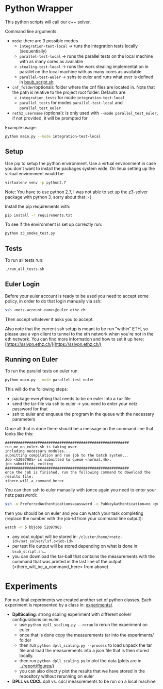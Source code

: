 # Python Wrapper

This python scripts will call our c++ solver.

Command line arguments:
- ``mode``: there are 3 possible modes
    - ``integration-test-local`` -> runs the integration tests locally (sequentially)
    - ``parallel-test-local`` -> runs the parallel tests on the local machine with as many cores as available
    - ``stealing-test-local`` -> runs the work stealing implementation in parallel on the local machine with as many cores as available
    - ``parallel-test-euler`` -> sshs to euler and runs what ever is defined in [bsub_script.sh](bsub_script.sh)
- ``cnf_folder``(optional): folder where the cnf files are located in.
    Note that the path is relative to the project root folder. Defaults are:
    - ``integration_tests`` for mode ``integration-test-local``
    - ``parallel_tests`` for modes ``parallel-test-local`` and ``parallel_test_euler``
- ``nethz_username`` (optional): is only used with ``--mode parallel_test_euler``, if not provided, it will be prompted for

Example usage:
```bash
python main.py --mode integration-test-local
```
## Setup
Use pip to setup the python environment.
Use a virtual environment in case you don't want to install the packages system wide.
On linux setting up the virtual environment would be:
```bash
virtualenv venv -p python2.7
```
Note: You have to use python 2.7, I was not able to set up the z3-solver package with python 3, sorry about that :-(

Install the pip requirements with:
```bash
pip install -r requirements.txt
```

To see if the environment is set up correctly run:
```bash
python z3_smoke_test.py
```

## Tests
To run all tests run:
```bash
./run_all_tests.sh
```

## Euler Login
Before your euler account is ready to be used you need to accept some policy, in order to do that login manually via ssh:
```bash
ssh <netz-account-name>@euler.ethz.ch
```
Then accept whatever it asks you to accept.

Also note that the current ssh setup is meant to be run "within" ETH,
so please use a vpn client to tunnel to the eth network when you're not in the eth network.
You can find more information and how to set it up here: [https://sslvpn.ethz.ch/](https://sslvpn.ethz.ch/)

## Running on Euler
To run the parallel tests on euler run:
```bash
python main.py --mode parallel-test-euler
```
This will do the following steps:
- package everything that needs to be on euler into a ``tar`` file
- send the tar-file via ssh to euler -> you need to enter your netz password for that
- ssh to euler and enqueue the program in the queue with the necessary parameters

Once all that is done there should be a message on the command line that looks like this:
```
#########################################################
run_me_on_euler.sh is taking over
including necessary modules...
submitting compilation and run job to the batch system...
Job <52097985> is submitted to queue <normal.4h>.
job submitted, exiting
#########################################################
once the job is finished, run the following command to download the results file:
<there_will_a_command_here>

```

You can then ssh to euler manually with (once again you need to enter your netz password):
```bash
ssh -o PreferredAuthentications=password -o PubkeyAuthentication=no <your-netz-account>@euler.ethz.ch
```
then you should be on euler and you can watch your task completing (replace the number with the job-id from your command line output):
```bash
watch -n 5 bbjobs 52097985
```
- any cout output will be stored in: ``/cluster/home/<netz-id>/sat_solver/lsf.o<job-id>``
- per test file output will be stored depending on what is done in ``bsub_script.sh``...
- you can download the tar-ball that contains the measurements with the command that was printed in the last line of the
output (<there_will_be_a_command_here> from above)

# Experiments
For our final experiments we created another set of python classes.
Each experiment is represented by a class in: [experiments/](experiments/).

- **DpllScaling**: strong scaling experiment with different solver configurations on euler.
    - use ``python dpll_scaling.py --rerun`` to rerun the experiment on euler
    - once that is done copy the measurements tar into the experiments/ folder
    - then run ``python dpll_scaling.py --process`` to load unpack the tar file and load the measurements into a json file that is then stored locally.
    - then run ``python dpll_scaling.py`` to plot the data (plots are in [../report/figures/](../report/figures/))
    - you can also directly plot the results that we have stored in the repository without rerunning on euler
- **DPLL vs CDCL** dpll vs. cdcl measurements to be run on a local machine
